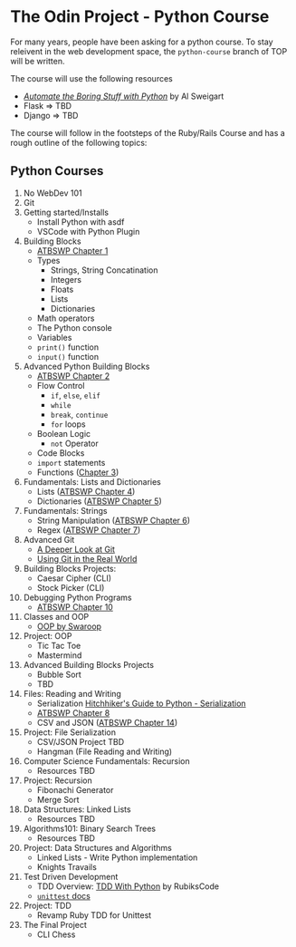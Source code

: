 # The Odin Project - Python Course

For many years, people have been asking for a python course. To stay releivent in the web development space, the `python-course` branch of TOP will be written.

The course will use the following resources

* [_Automate the Boring Stuff with Python_](https://automatetheboringstuff.com) by Al Sweigart
* Flask => TBD
* Django => TBD

The course will follow in the footsteps of the Ruby/Rails Course and has a rough outline of the following topics:

## Python Courses

1. No WebDev 101
1. Git
1. Getting started/Installs
   * Install Python with asdf
   * VSCode with Python Plugin
1. Building Blocks
   * [ATBSWP Chapter 1](https://automatetheboringstuff.com/chapter1/)
   * Types
     * Strings, String Concatination
     * Integers
     * Floats
     * Lists
     * Dictionaries
   * Math operators
   * The Python console
   * Variables
   * `print()` function
   * `input()` function
1. Advanced Python Building Blocks
   * [ATBSWP Chapter 2](https://automatetheboringstuff.com/chapter2/)
   * Flow Control
     * `if`, `else`, `elif`
     * `while`
     * `break`, `continue`
     * `for` loops
   * Boolean Logic
     * `not` Operator
   * Code Blocks
   * `import` statements
   * Functions ([Chapter 3](https://automatetheboringstuff.com/chapter3/))
1. Fundamentals: Lists and Dictionaries
   * Lists ([ATBSWP Chapter 4](https://automatetheboringstuff.com/chapter4/))
   * Dictionaries ([ATBSWP Chapter 5](https://automatetheboringstuff.com/chapter5/))
1. Fundamentals: Strings
   * String Manipulation ([ATBSWP Chapter 6](https://automatetheboringstuff.com/chapter6/))
   * Regex ([ATBSWP Chapter 7](https://automatetheboringstuff.com/chapter7/))
1. Advanced Git
   * [A Deeper Look at Git](https://www.theodinproject.com/courses/ruby-programming/lessons/a-deeper-look-at-git)
   * [Using Git in the Real World](https://www.theodinproject.com/courses/ruby-programming/lessons/using-git-in-the-real-world)
1. Building Blocks Projects:
   * Caesar Cipher (CLI)
   * Stock Picker (CLI)
1. Debugging Python Programs
   * [ATBSWP Chapter 10](https://automatetheboringstuff.com/chapter10/)
1. Classes and OOP
   * [OOP by Swaroop](https://python.swaroopch.com/oop.html)
1. Project: OOP
   * Tic Tac Toe
   * Mastermind
1. Advanced Building Blocks Projects
   * Bubble Sort
   * TBD
1. Files: Reading and Writing
   * Serialization [Hitchhiker's Guide to Python - Serialization](https://docs.python-guide.org/scenarios/serialization/)
   * [ATBSWP Chapter 8](https://automatetheboringstuff.com/chapter8/)
   * CSV and JSON ([ATBSWP Chapter 14](https://automatetheboringstuff.com/chapter14/))
1. Project: File Serialization
   * CSV/JSON Project TBD
   * Hangman (File Reading and Writing)
1. Computer Science Fundamentals: Recursion 
   * Resources TBD
1. Project: Recursion
   * Fibonachi Generator
   * Merge Sort
1. Data Structures: Linked Lists
   * Resources TBD
1. Algorithms101: Binary Search Trees
   * Resources TBD
1. Project: Data Structures and Algorithms
   * Linked Lists - Write Python implementation
   * Knights Travails
1. Test Driven Development
   * TDD Overview: [TDD With Python](https://rubikscode.net/2019/03/04/test-driven-development-tdd-with-python/) by RubiksCode
   * [`unittest` docs](https://docs.python.org/3/library/unittest.html)
1. Project: TDD
   * Revamp Ruby TDD for Unittest
1. The Final Project
   * CLI Chess

